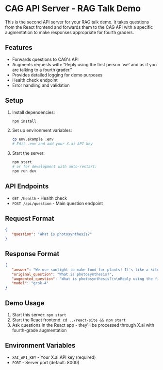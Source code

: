 # CAG API Server - RAG Talk Demo

This is the second API server for your RAG talk demo. It takes questions from
the React frontend and forwards them to the CAG API with a specific augmentation
to make responses appropriate for fourth graders.

## Features

- Forwards questions to CAG's API
- Augments requests with: "Reply using the first person 'we' and as if you are
  talking to a fourth grader."
- Provides detailed logging for demo purposes
- Health check endpoint
- Error handling and validation

## Setup

1. Install dependencies:
   ```bash
   npm install
   ```

2. Set up environment variables:
   ```bash
   cp env.example .env
   # Edit .env and add your X.ai API key
   ```

3. Start the server:
   ```bash
   npm start
   # or for development with auto-restart:
   npm run dev
   ```

## API Endpoints

- `GET /health` - Health check
- `POST /api/question` - Main question endpoint

## Request Format

```json
{
   "question": "What is photosynthesis?"
}
```

## Response Format

```json
{
   "answer": "We use sunlight to make food for plants! It's like a kitchen in the leaves...",
   "original_question": "What is photosynthesis?",
   "augmented_question": "What is photosynthesis?\n\nReply using the first person 'we' and as if you are talking to a fourth grader.",
   "model": "grok-4"
}
```

## Demo Usage

1. Start this server: `npm start`
2. Start the React frontend: `cd ../react-site && npm start`
3. Ask questions in the React app - they'll be processed through X.ai with
   fourth-grade augmentation

## Environment Variables

- `XAI_API_KEY` - Your X.ai API key (required)
- `PORT` - Server port (default: 8000)
